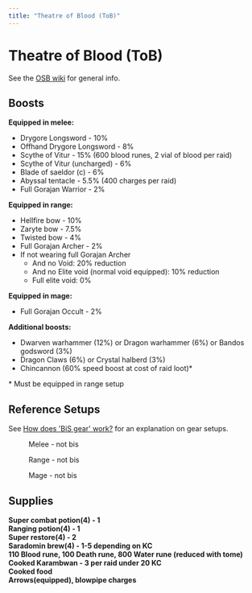 ```yaml
---
title: "Theatre of Blood (ToB)"
---
```


# Theatre of Blood (ToB)

See the [OSB wiki](https://wiki.oldschool.gg/raids/theatre-of-blood) for general info.

## Boosts

**Equipped in melee:**

- Drygore Longsword - 10%
- Offhand Drygore Longsword - 8%
- Scythe of Vitur - 15% (600 blood runes, 2 vial of blood per raid)
- Scythe of Vitur (uncharged) - 6%
- Blade of saeldor (c) - 6%
- Abyssal tentacle - 5.5% (400 charges per raid)
- Full Gorajan Warrior - 2%

**Equipped in range:**

- Hellfire bow - 10%
- Zaryte bow - 7.5%
- Twisted bow - 4%
- Full Gorajan Archer - 2%
- If not wearing full Gorajan Archer
  - And no Void: 20% reduction
  - And no Elite void (normal void equipped): 10% reduction
  - Full elite void: 0%

**Equipped in mage:**

- Full Gorajan Occult - 2%

**Additional boosts:**

- Dwarven warhammer (12%) or Dragon warhammer (6%) or Bandos godsword (3%)
- Dragon Claws (6%) or Crystal halberd (3%)
- Chincannon (60% speed boost at cost of raid loot)\*

\* Must be equipped in range setup

## Reference Setups

See [How does 'BiS gear' work?](./#how-does-bis-gear-work) for an explanation on gear setups.

<figure><figcaption><p>Melee - not bis</p></figcaption></figure>

<figure><figcaption><p>Range - not bis</p></figcaption></figure>

<figure><figcaption><p>Mage - not bis</p></figcaption></figure>

## Supplies

**Super combat potion(4) - 1**\
**Ranging potion(4) - 1**\
**Super restore(4) - 2**\
**Saradomin brew(4) - 1-5 depending on KC**\
**110 Blood rune, 100 Death rune, 800 Water rune (reduced with tome)**\
**Cooked Karambwan - 3 per raid under 20 KC**\
**Cooked food**\
**Arrows(equipped), blowpipe charges**
